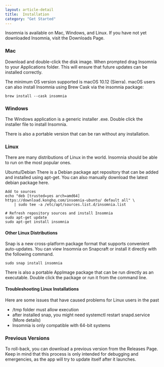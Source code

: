 ```yaml
---
layout: article-detail
title:  Installation
category: "Get Started"
---
```


Insomnia is available on Mac, Windows, and Linux. If you have not yet downloaded Insomnia, visit the Downloads Page.

### Mac

Download and double-click the disk image. When prompted drag Insomnia to your Applications folder. This will ensure that future updates can be installed correctly.

The minimum OS version supported is macOS 10.12 (Sierra).
macOS users can also install Insomnia using Brew Cask via the insomnia package:

`brew install --cask insomnia`

### Windows

The Windows application is a generic installer .exe. Double click the installer file to install Insomnia.

There is also a portable version that can be ran without any installation.

### Linux
There are many distributions of Linux in the world. Insomnia should be able to run on the most popular ones.

Ubuntu/Debian
There is a Debian package apt repository that can be added and installed using apt-get. You can also manually download the latest debian package here.

```
Add to sources
echo "deb [trusted=yes arch=amd64] https://download.konghq.com/insomnia-ubuntu/ default all" \
    | sudo tee -a /etc/apt/sources.list.d/insomnia.list

# Refresh repository sources and install Insomnia
sudo apt-get update
sudo apt-get install insomnia
```

#### Other Linux Distributions

Snap is a new cross-platform package format that supports convenient auto-updates. You can view Insomnia on Snapcraft or install it directly with the following command.

`sudo snap install insomnia`

There is also a portable AppImage package that can be run directly as an executable. Double click the package or run it from the command line.

#### Troubleshooting Linux Installations
Here are some issues that have caused problems for Linux users in the past

* /tmp folder must allow execution
* after installed snap, you might need systemctl restart snapd.service (More details)
* Insomnia is only compatible with 64-bit systems

### Previous Versions

To roll-back, you can download a previous version from the Releases Page. Keep in mind that this process is only intended for debugging and emergencies, as the app will try to update itself after it launches.